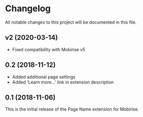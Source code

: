 # Changelog

All notable changes to this project will be documented in this file.

## v2 (2020-03-14)

- Fixed compatibility with Mobirise v5

## 0.2 (2018-11-12)

- Added additional page settings
- Added 'Learn more...' link in extension description

## 0.1 (2018-11-06)

This is the initial release of the Page Name extension for Mobirise.